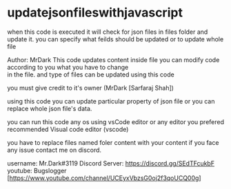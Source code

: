 # updatejsonfileswithjavascript

when this code is executed it will check for json files in files folder and update it. you can specify what feilds should be updated or to update whole file

 Author: MrDark
 This code updates content inside file
 you can modify code according to you what you have to change \
 in the file. and type of files can be updated using this code
 
 you must give credit to it's owner (MrDark [Sarfaraj Shah])
 
 using this code you can update particular property of json file
 or you can replace whole json file's data.
 
 you can run this code any os using vsCode editor or any editor you prefered
 recommended Visual code editor (vscode)
 
 
 you have to replace files named foler content with your content
 if you face any issue contact me on discord.
 
 username: Mr.Dark#3119
 Discord Server: https://discord.gg/SEdTFcukbF
 youtube: Bugslogger [https://www.youtube.com/channel/UCEyxVbzsG0oj2f3qoUCQ00g]
